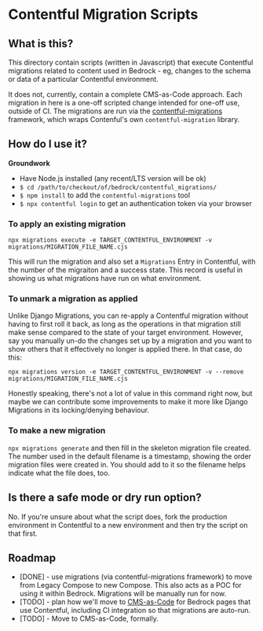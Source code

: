 # Contentful Migration Scripts

## What is this?

This directory contain scripts (written in Javascript) that execute Contentful migrations related to content used in Bedrock - eg, changes to the schema or data of a particular Contentful environment.

It does not, currently, contain a complete CMS-as-Code approach. Each migration in here is a
one-off scripted change intended for one-off use, outside of CI. The migrations are run via
the [contentful-migrations](https://github.com/jungvonmatt/contentful-migrations) framework,
which wraps Contenful's own `contentful-migration` library.

## How do I use it?

**Groundwork**

* Have Node.js installed (any recent/LTS version will be ok)
* `$ cd /path/to/checkout/of/bedrock/contentful_migrations/`
* `$ npm install` to add the `contentful-migrations` tool
* `$ npx contentful login` to get an authentication token via your browser

### To apply an existing migration

`npx migrations execute -e TARGET_CONTENTFUL_ENVIRONMENT -v migrations/MIGRATION_FILE_NAME.cjs`

This will run the migration and also set a `Migrations` Entry in Contentful, with the number of
the migraiton and a success state. This record is useful in showing us what migrations have
run on what environment.

### To unmark a migration as applied

Unlike Django Migrations, you can re-apply a Contentful migration without having to first roll
it back, as long as the operations in that migration still make sense compared to the state of
your target environment. However, say you manually un-do the changes set up by a migration and
you want to show others that it effectively no longer is applied there. In that case, do this:

`npx migrations version -e TARGET_CONTENTFUL_ENVIRONMENT -v --remove migrations/MIGRATION_FILE_NAME.cjs`

Honestly speaking, there's not a lot of value in this command right now, but maybe we can
contribute some improvements to make it more like Django Migrations in its locking/denying
behaviour.

### To make a new migration

`npx migrations generate` and then fill in the skeleton migration file created. The number used in the default filename is a timestamp, showing the order migration files were created in. You should
add to it so the filename helps indicate what the file does, too.

## Is there a safe mode or dry run option?

No. If you're unsure about what the script does, fork the production environment in Contentful to a new environment and then try the script on that first.

## Roadmap

* [DONE] - use migrations (via contentful-migrations framework) to move from Legacy Compose to new Compose. This also acts as a POC for using it within Bedrock. Migrations will be manually run for now.
* [TODO] - plan how we'll move to [CMS-as-Code](https://www.contentful.com/help/cms-as-code/) for Bedrock pages that use Contentful, including CI integration so that migrations are auto-run.
* [TODO] - Move to CMS-as-Code, formally.
